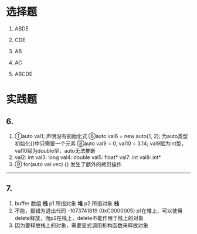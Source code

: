 # 选择题

1. ABDE

2. CDE

3. AB

4. AC

5. ABCDE

# 实践题

## 6.

1. ①auto val1;
   声明没有初始化式
   ⑥auto val6 = new auto{1, 2};
   为auto类型初始化{}中只需要一个元素
   ⑧auto val9 = 0, val10 = 3.14;
   val9赋为int型，val10赋为double型，auto无法推断
2. val2: int
   val3: long
   val4: double
   val5: float*
   val7: int
   val8: int*
3. ⑨ for(auto val:vec) {}
   发生了额外的拷贝操作

***

## 7.

1. buffer 数组 **栈**
   p1 所指对象  **堆**
   p2 所指对象 **栈**
2. 不能，报错为退出代码 -1073741819 (0xC0000005)
   p1在堆上，可以使用delete释放，而p2在栈上，delete不能作用于栈上的对象
3. 因为要释放栈上的对象，需要显式调用析构函数来释放对象
